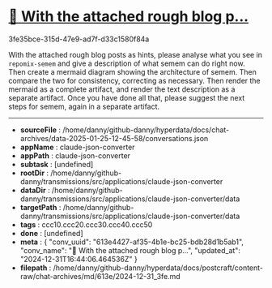 # [💬 With the attached rough blog p...](https://claude.ai/chat/613e4427-af35-4b1e-bc25-bdb28d1b5ab1)

3fe35bce-315d-47e9-ad7f-d33c1580f84a

With the attached rough blog posts as hints, please analyse what you see in `repomix-semem` and give a description of what semem can do right now. Then create a mermaid diagram showing the architecture of semem. Then compare the two for consistency, correcting as necessary. Then render the mermaid as a complete artifact, and render the text description as a separate artifact. Once you have done all that, please suggest the next steps for semem, again in a separate artifact.

---

* **sourceFile** : /home/danny/github-danny/hyperdata/docs/chat-archives/data-2025-01-25-12-45-58/conversations.json
* **appName** : claude-json-converter
* **appPath** : claude-json-converter
* **subtask** : [undefined]
* **rootDir** : /home/danny/github-danny/transmissions/src/applications/claude-json-converter
* **dataDir** : /home/danny/github-danny/transmissions/src/applications/claude-json-converter/data
* **targetPath** : /home/danny/github-danny/transmissions/src/applications/claude-json-converter/data
* **tags** : ccc10.ccc20.ccc30.ccc40.ccc50
* **done** : [undefined]
* **meta** : {
  "conv_uuid": "613e4427-af35-4b1e-bc25-bdb28d1b5ab1",
  "conv_name": "💬 With the attached rough blog p...",
  "updated_at": "2024-12-31T16:44:06.464536Z"
}
* **filepath** : /home/danny/github-danny/hyperdata/docs/postcraft/content-raw/chat-archives/md/613e/2024-12-31_3fe.md